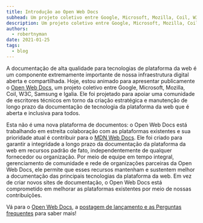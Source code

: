 ```yaml
---
title: Introdução ao Open Web Docs
subhead: Um projeto coletivo entre Google, Microsoft, Mozilla, Coil, W3C, Samsung e Igalia para apoiar a criação e manutenção de documentação de plataforma web estratégica.
description: Um projeto coletivo entre Google, Microsoft, Mozilla, Coil, W3C, Samsung e Igalia para apoiar a criação e manutenção de documentação de plataforma web estratégica.
authors:
  - robertnyman
date: 2021-01-25
tags:
  - blog
---
```


A documentação de alta qualidade para tecnologias de plataforma da web é um componente extremamente importante de nossa infraestrutura digital aberta e compartilhada. Hoje, estou animado para apresentar publicamente o [Open Web Docs](https://opencollective.com/open-web-docs), um projeto coletivo entre Google, Microsoft, Mozilla, Coil, W3C, Samsung e Igalia. Ele foi projetado para apoiar uma comunidade de escritores técnicos em torno da criação estratégica e manutenção de longo prazo da documentação de tecnologia da plataforma da web que é aberta e inclusiva para todos.

Esta não é uma nova plataforma de documentos: o Open Web Docs está trabalhando em estreita colaboração com as plataformas existentes e sua prioridade atual é contribuir para o [MDN Web Docs](https://developer.mozilla.org/). Ele foi criado para garantir a integridade a longo prazo da documentação da plataforma da web em recursos padrão de fato, independentemente de qualquer fornecedor ou organização. Por meio de equipe em tempo integral, gerenciamento de comunidade e rede de organizações parceiras da Open Web Docs, ele permite que esses recursos mantenham e sustentem melhor a documentação das principais tecnologias da plataforma da web. Em vez de criar novos sites de documentação, o Open Web Docs está comprometido em melhorar as plataformas existentes por meio de nossas contribuições.

Vá para o [Open Web Docs,](https://opencollective.com/open-web-docs) a [postagem de lançamento e as Perguntas frequentes](https://opencollective.com/open-web-docs/updates/introducing-open-web-docs) para saber mais!
